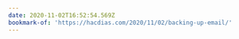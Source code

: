 ```yaml
---
date: 2020-11-02T16:52:54.569Z
bookmark-of: 'https://hacdias.com/2020/11/02/backing-up-email/'
---
```

